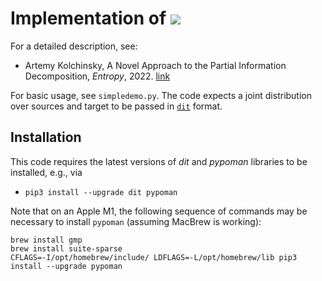 # Implementation of <img src="https://latex.codecogs.com/gif.latex?%5Cdpi%7B200%7D%20I_\cap^\prec" />

For a detailed description, see:
* Artemy Kolchinsky, A Novel Approach to the Partial Information Decomposition, *Entropy*, 2022. [link](https://www.mdpi.com/1099-4300/24/3/403)

For basic usage, see `simpledemo.py`. The code expects a joint distribution over sources and target to be passed in [`dit`](https://github.com/dit/dit) format.

## Installation

This code requires the latest versions of *dit* and *pypoman* libraries to be installed, e.g., via
* `pip3 install --upgrade dit pypoman`

Note that on an Apple M1, the following sequence of commands may be necessary to install `pypoman` (assuming MacBrew is working):
```
brew install gmp
brew install suite-sparse
CFLAGS=-I/opt/homebrew/include/ LDFLAGS=-L/opt/homebrew/lib pip3 install --upgrade pypoman
```
